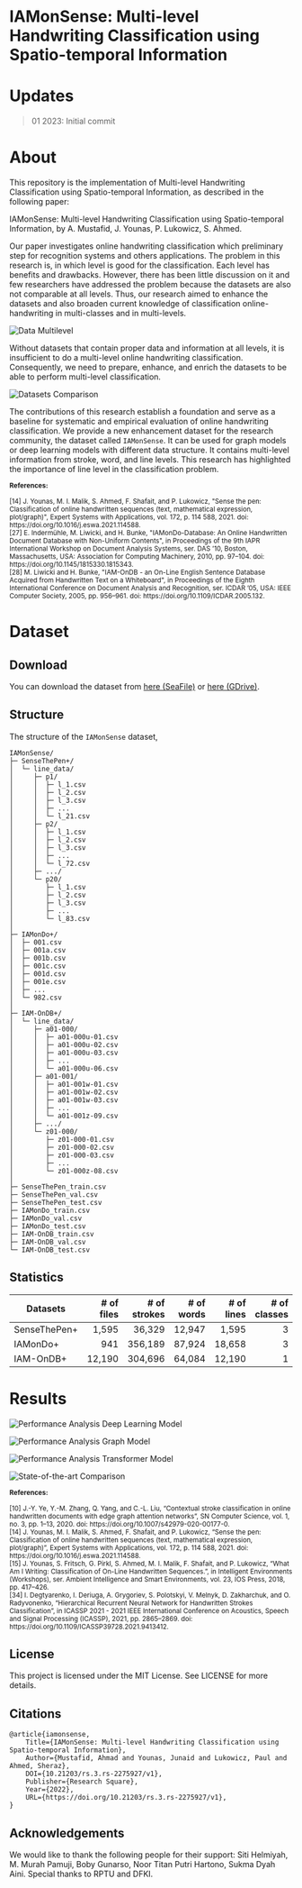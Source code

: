 # IAMonSense: Multi-level Handwriting Classification using Spatio-temporal Information

# Updates
> 01 2023: Initial commit

# About
This repository is the implementation of Multi-level Handwriting Classification using Spatio-temporal Information, as described in the following paper:

IAMonSense: Multi-level Handwriting Classification using Spatio-temporal Information, by A. Mustafid, J. Younas, P. Lukowicz, S. Ahmed.

Our paper investigates online handwriting classification which preliminary step for recognition systems and others applications. The problem in this research is, in which level is good for the classification. Each level has benefits and drawbacks. However, there has been little discussion on it and few researchers have addressed the problem because the datasets are also not comparable at all levels. Thus, our research aimed to enhance the datasets and also broaden current knowledge of classification online-handwriting in multi-classes and in multi-levels.

![Data Multilevel](https://github.com/t4f1d/online-recognition/blob/master/plots/multilevel.png)

Without datasets that contain proper data and information at all levels, it is insufficient to do a multi-level online handwriting classification. Consequently, we need to prepare, enhance, and enrich the datasets to be able to perform multi-level classification.

![Datasets Comparison](/https://github.com/t4f1d/online-recognition/blob/master/plots/datasets.png)

The contributions of this research establish a foundation and serve as a baseline for systematic and empirical evaluation of online handwriting classification. We provide a new enhancement dataset for the research community, the dataset called `IAMonSense`. It can be used for graph models or deep learning models with different data structure. It contains multi-level information from stroke, word, and line levels. This research has highlighted the importance of line level in the classification problem.


<sub><strong>References:</strong></sub>

<sup>
[14] J. Younas, M. I. Malik, S. Ahmed, F. Shafait, and P. Lukowicz, "Sense the pen: Classification of online handwritten sequences (text, mathematical expression, plot/graph)", Expert Systems with Applications, vol. 172, p. 114 588, 2021. doi: https://doi.org/10.1016/j.eswa.2021.114588.
</sup><br>

<sup>
[27] E. Indermühle, M. Liwicki, and H. Bunke, "IAMonDo-Database: An Online Handwritten Document Database with Non-Uniform Contents", in Proceedings of the 9th IAPR International Workshop on Document Analysis Systems, ser. DAS ’10, Boston, Massachusetts, USA: Association for Computing Machinery, 2010, pp. 97–104. doi: https://doi.org/10.1145/1815330.1815343.
</sup><br>

<sup>
[28] M. Liwicki and H. Bunke, "IAM-OnDB - an On-Line English Sentence Database Acquired from Handwritten Text on a Whiteboard", in Proceedings of the Eighth International Conference on Document Analysis and Recognition, ser. ICDAR ’05, USA: IEEE Computer Society, 2005, pp. 956–961. doi: https://doi.org/10.1109/ICDAR.2005.132.
</sup>


# Dataset
## Download

You can download the dataset from [here (SeaFile)](https://seafile.rlp.net/d/2be24d377f3342ef82ad/) or [here (GDrive)](https://drive.google.com/drive/folders/1RxMVkQiNu5fh-R9TZeI_ez_jQv27Adxu?usp=share_link).

## Structure
The structure of the `IAMonSense` dataset,

```shell
IAMonSense/
├─ SenseThePen+/
│  └─ line_data/
│     ├─ p1/
│     │  ├─ l_1.csv
│     │  ├─ l_2.csv
│     │  ├─ l_3.csv
│     │  ├─ ...
│     │  └─ l_21.csv
│     ├─ p2/
│     │  ├─ l_1.csv
│     │  ├─ l_2.csv
│     │  ├─ l_3.csv
│     │  ├─ ...
│     │  └─ l_72.csv
│     ├─ .../
│     └─ p20/
│        ├─ l_1.csv
│        ├─ l_2.csv
│        ├─ l_3.csv
│        ├─ ...
│        └─ l_83.csv
│
├─ IAMonDo+/
│  ├─ 001.csv
│  ├─ 001a.csv
│  ├─ 001b.csv
│  ├─ 001c.csv
│  ├─ 001d.csv
│  ├─ 001e.csv
│  ├─ ...
│  └─ 982.csv
│
├─ IAM-OnDB+/
│  └─ line_data/
│     ├─ a01-000/
│     │  ├─ a01-000u-01.csv
│     │  ├─ a01-000u-02.csv
│     │  ├─ a01-000u-03.csv
│     │  ├─ ...
│     │  └─ a01-000u-06.csv
│     ├─ a01-001/
│     │  ├─ a01-001w-01.csv
│     │  ├─ a01-001w-02.csv
│     │  ├─ a01-001w-03.csv
│     │  ├─ ...
│     │  └─ a01-001z-09.csv
│     ├─ .../
│     └─ z01-000/
│        ├─ z01-000-01.csv
│        ├─ z01-000-02.csv
│        ├─ z01-000-03.csv
│        ├─ ...
│        └─ z01-000z-08.csv
│
├─ SenseThePen_train.csv
├─ SenseThePen_val.csv
├─ SenseThePen_test.csv
├─ IAMonDo_train.csv
├─ IAMonDo_val.csv
├─ IAMonDo_test.csv
├─ IAM-OnDB_train.csv
├─ IAM-OnDB_val.csv
└─ IAM-OnDB_test.csv
```


## Statistics

| Datasets    | # of files  | # of strokes| # of words  | # of lines  | # of classes|
| ----------- | ----------: | ----------: | ----------: | ----------: | ----------: |
| SenseThePen+| 1,595       | 36,329      | 12,947      | 1,595       | 3           |
| IAMonDo+    | 941         | 356,189     | 87,924      | 18,658      | 3           |
| IAM-OnDB+   | 12,190      | 304,696     | 64,084      | 12,190      | 1           |


# Results

![Performance Analysis Deep Learning Model](/https://github.com/t4f1d/online-recognition/blob/master/plots/result1.png)

![Performance Analysis Graph Model](/https://github.com/t4f1d/online-recognition/blob/master/plots/result2.png)

![Performance Analysis Transformer Model](/https://github.com/t4f1d/online-recognition/blob/master/plots/result3.png)

![State-of-the-art Comparison](/https://github.com/t4f1d/online-recognition/blob/master/plots/result4.png)


<sub><strong>References:</strong></sub>

<sup>
[10]  J.-Y. Ye, Y.-M. Zhang, Q. Yang, and C.-L. Liu, “Contextual stroke classification in online handwritten documents with edge graph attention networks”, SN Computer Science, vol. 1, no. 3, pp. 1–13, 2020. doi: https://doi.org/10.1007/s42979-020-00177-0.
</sup><br>

<sup>
[14]  J. Younas, M. I. Malik, S. Ahmed, F. Shafait, and P. Lukowicz, “Sense the pen: Classification of online handwritten sequences (text, mathematical expression, plot/graph)”, Expert Systems with Applications, vol. 172, p. 114 588, 2021. doi: https://doi.org/10.1016/j.eswa.2021.114588.
</sup><br>

<sup>
[15]  J. Younas, S. Fritsch, G. Pirkl, S. Ahmed, M. I. Malik, F. Shafait, and P. Lukowicz, “What Am I Writing: Classification of On-Line Handwritten Sequences.”, in Intelligent Environments (Workshops), ser. Ambient Intelligence and Smart Environments, vol. 23, IOS Press, 2018, pp. 417–426.
</sup><br>

<sup>
[34]  I. Degtyarenko, I. Deriuga, A. Grygoriev, S. Polotskyi, V. Melnyk, D. Zakharchuk, and O. Radyvonenko, “Hierarchical Recurrent Neural Network for Handwritten Strokes Classification”, in ICASSP 2021 - 2021 IEEE International Conference on Acoustics, Speech and Signal Processing (ICASSP), 2021, pp. 2865–2869. doi: https://doi.org/10.1109/ICASSP39728.2021.9413412.
</sup>



## License
This project is licensed under the MIT License. See LICENSE for more details.


## Citations
```shell
@article{iamonsense,
    Title={IAMonSense: Multi-level Handwriting Classification using Spatio-temporal Information},
    Author={Mustafid, Ahmad and Younas, Junaid and Lukowicz, Paul and Ahmed, Sheraz},
    DOI={10.21203/rs.3.rs-2275927/v1},
    Publisher={Research Square},
    Year={2022},
    URL={https://doi.org/10.21203/rs.3.rs-2275927/v1},
}
```

## Acknowledgements
We would like to thank the following people for their support: Siti Helmiyah, M. Murah Pamuji, Boby Gunarso, Noor Titan Putri Hartono, Sukma Dyah Aini. Special thanks to RPTU and DFKI.